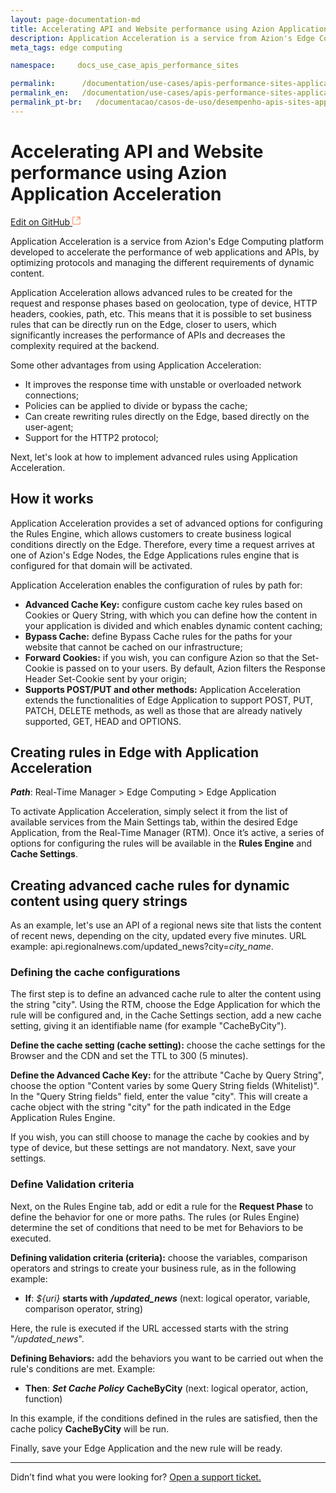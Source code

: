```yaml
---
layout: page-documentation-md
title: Accelerating API and Website performance using Azion Application Acceleration 
description: Application Acceleration is a service from Azion's Edge Computing platform developed to accelerate the performance of web applications and APIs...
meta_tags: edge computing

namespace:     docs_use_case_apis_performance_sites

permalink:      /documentation/use-cases/apis-performance-sites-application-acceleration/
permalink_en:   /documentation/use-cases/apis-performance-sites-application-acceleration/
permalink_pt-br:   /documentacao/casos-de-uso/desempenho-apis-sites-application-acceleration/
---
```

# Accelerating API and Website performance using Azion Application Acceleration 

[Edit on GitHub <svg width="14" height="14" xmlns="http://www.w3.org/2000/svg"><g fill="none" stroke="#F3652B"><path d="M4.81.71H.672v11.43H12.1V8.001" stroke-width=".8"/><path d="M6.87.786h5.155V5.94M6.31 6.5L12.026.786"/></g></svg>](https://github.com/aziontech/docs_en/edit/master/use-cases/apis-performance-sites-application-acceleration/2021-01-14-index.md)

Application Acceleration is a service from Azion's Edge Computing platform developed to accelerate the performance of web applications and APIs, by optimizing protocols and managing the different requirements of dynamic content.

Application Acceleration allows advanced rules to be created for the request and response phases based on geolocation, type of device, HTTP headers, cookies, path, etc. This means that it is possible to set business rules that can be directly run on the Edge, closer to users, which significantly increases the performance of APIs and decreases the complexity required at the backend.

Some other advantages from using Application Acceleration:

* It improves the response time with unstable or overloaded network connections;
* Policies can be applied to divide or bypass the cache;
* Can create rewriting rules directly on the Edge, based directly on the user-agent;
* Support for the HTTP2 protocol;

Next, let's look at how to implement advanced rules using Application Acceleration.	

## How it works

Application Acceleration provides a set of advanced options for configuring the Rules Engine, which allows customers to create business logical conditions directly on the Edge. Therefore, every time a request arrives at one of Azion's Edge Nodes, the Edge Applications rules engine that is configured for that domain will be activated.

Application Acceleration enables the configuration of rules by path for:

* **Advanced Cache Key:** configure custom cache key rules based on Cookies or  Query String, with which you can define how the content in your application is divided and which enables dynamic content caching;
* **Bypass Cache:** define Bypass Cache rules for the paths for your website that cannot be cached on our infrastructure;
* **Forward Cookies:** if you wish, you can configure Azion so that the Set-Cookie is passed on to your users. By default, Azion filters the Response Header Set-Cookie sent by your origin;
* **Supports POST/PUT and other methods:** Application Acceleration extends the functionalities of Edge Application to support POST, PUT, PATCH, DELETE methods, as well as those that are already natively supported, GET, HEAD and OPTIONS.

## Creating rules in Edge with Application Acceleration

_**Path**_: Real-Time Manager > Edge Computing > Edge Application

To activate Application Acceleration, simply select it from the list of available services from the Main Settings tab, within the desired Edge Application, from the Real-Time Manager (RTM). Once it’s active, a series of options for configuring the rules will be available in the **Rules Engine** and **Cache Settings**.

## Creating advanced cache rules for dynamic content using query strings

As an example, let's use an API of a regional news site that lists the content of recent news, depending on the city, updated every five minutes. URL example: api.regionalnews.com/updated_news?city=_city_name_.


### Defining the cache configurations

The first step is to define an advanced cache rule to alter the content using the string "city". Using the RTM, choose the Edge Application for which the rule will be configured and, in the Cache Settings section, add a new cache setting, giving it an identifiable name (for example "CacheByCity").

**Define the cache setting (cache setting):** choose the cache settings for the Browser and the CDN and set the TTL to 300 (5 minutes).

**Define the Advanced Cache Key:** for the attribute "Cache by Query String", choose the option "Content varies by some Query String fields (Whitelist)". In the "Query String fields" field, enter the value "city". This will create a cache object with the string "city" for the path indicated in the Edge Application Rules Engine.

If you wish, you can still choose to manage the cache by cookies and by type of device, but these settings are not mandatory. Next, save your settings. 

### Define Validation criteria

Next, on the Rules Engine tab, add or edit a rule for the **Request Phase** to define the behavior for one or more paths. The rules (or Rules Engine) determine the set of conditions that need to be met for Behaviors to be executed.

**Defining validation criteria (criteria):** choose the variables, comparison operators and strings to create your business rule, as in the following example:


* **If**: _${uri}_ **starts with** ***/updated_news***
(next: logical operator, variable, comparison operator, string)

Here, the rule is executed if the URL accessed starts with the string  "_/updated_news_".

**Defining Behaviors:** add the behaviors you want to be carried out when the rule's conditions are met. Example:

* **Then**: ***Set Cache Policy*** **CacheByCity**
(next: logical operator, action, function)

In this example, if the conditions defined in the rules are satisfied, then the cache policy  **CacheByCity** will be run.

Finally, save your Edge Application and the new rule will be ready.

---

Didn’t find what you were looking for? [Open a support ticket.](https://tickets.azion.com/)
